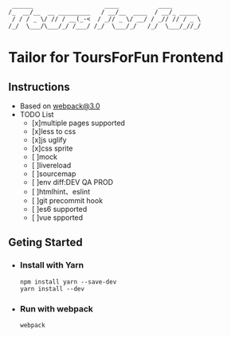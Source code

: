 	 ______                    ____           ____        
	/_  __/__  __ _________   / __/__  ____  / __/_ _____ 
	 / / / _ \/ // / __(_-<  / _// _ \/ __/ / _// // / _ \
	/_/  \___/\___/_/ /___/ /_/  \___/_/   /_/  \___/_//_/


# Tailor for ToursForFun Frontend

## Instructions
- Based on webpack@3.0
- TODO List
	- [x]multiple pages supported
	- [x]less to css
	- [x]js uglify
	- [x]css sprite
	- [ ]mock
	- [ ]livereload
	- [ ]sourcemap
	- [ ]env diff:DEV QA PROD
	- [ ]htmlhint、eslint
	- [ ]git precommit hook
	- [ ]es6 supported
	- [ ]vue spported

## Geting Started
- ### Install with Yarn
	
    ```
    npm install yarn --save-dev	
	yarn install --dev
    ```
- ### Run with webpack
    
    ```
	webpack
    ```
